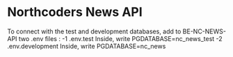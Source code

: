 # Northcoders News API

To connect with the test and development databases, add to BE-NC-NEWS-API two .env files :
-1 .env.test
Inside, write PGDATABASE=nc_news_test
-2 .env.development
Inside, write PGDATABASE=nc_news
